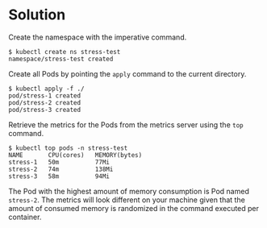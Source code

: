 # Solution

Create the namespace with the imperative command.

```
$ kubectl create ns stress-test
namespace/stress-test created
```

Create all Pods by pointing the `apply` command to the current directory.

```
$ kubectl apply -f ./
pod/stress-1 created
pod/stress-2 created
pod/stress-3 created
```

Retrieve the metrics for the Pods from the metrics server using the `top` command.

```
$ kubectl top pods -n stress-test
NAME       CPU(cores)   MEMORY(bytes)
stress-1   50m          77Mi
stress-2   74m          138Mi
stress-3   58m          94Mi
```

The Pod with the highest amount of memory consumption is Pod named `stress-2`. The metrics will look different on your machine given that the amount of consumed memory is randomized in the command executed per container.